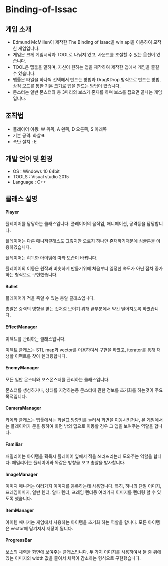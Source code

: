 # Binding-of-Issac
## 게임 소개
* Edmund McMillen이 제작한 The Binding of Isaac을 win api을 이용하여 모작한 게임입니다.
* 게임은 크게 게임시작과 TOOL로 나눠져 있고, 사운드를 조절할 수 있는 옵션이 있습니다.
* TOOL은 맵툴을 말하며, 자신이 원하는 맵을 제작하여 제작한 맵에서 게임을 즐길 수 있습니다.
* 맵툴은 타일을 하나씩 선택해서 만드는 방법과 Drag&Drop 방식으로 만드는 방법, 상점 모드를 통한 기본 크기로 맵을 만드는 방법이 있습니다.
* 몬스터는 일반 몬스터와 총 3마리의 보스가 존재를 하며 보스를 잡으면 끝나는 게임입니다.

## 조작법
* 플레이어 이동: W 위쪽, A 왼쪽, D 오른쪽, S 아래쪽
* 기본 공격: 화살표
* 폭탄 설치 : E

## 개발 언어 및 환경
- OS : Windows 10 64bit 
- TOOLS : Visual studio 2015
- Language : C++

## 클래스 설명
#### Player
플레이어를 담당하는 클래스입니다. 플레이어의 움직임, 애니메이션, 공격등을 담당합니다. 

플레이어는 다른 매니저클래스도 그렇지만 오로지 하나만 존재하기때문에 싱글톤을 이용하였습니다.

플레이어는 획득한 아이템에 따라 모습이 바뀝니다.

플레이어의 이동은 원작과 비슷하게 만들기위해 처음부터 일정한 속도가 아닌 점차 증가하는 형식으로 구현했습니다.

#### Bullet
플레이어가 적을 죽일 수 있는 총알 클래스입니다.

총알은 중력의 영향을 받는 것처럼 보이기 위해 끝부분에서 약간 떨어지도록 하였습니다.

#### EffectManager
이펙트를 관리하는 클래스입니다.

이펙트 클래스는 STL map과 vector를 이용하여서 구현을 하였고, iterator를 통해 재생할 이펙트를 찾아 렌더링합니다.

#### EnemyManager
모든 일반 몬스터와 보스몬스터를 관리하는 클래스입니다.

몬스터를 생성하거나, 상태를 지정하는등 몬스터에 관한 정보를 초기화를 하는것이 주요 목적입니다.

#### CameraManager
카메라 클래스는 맵툴에서는 화살표 방향키를 눌러서 화면을 이동시키거나, 본 게임에서는 플레이어가 문을 통하여 화면 밖의 맵으로 이동할 경우 그 맵을 보여주는 역할을 합니다.

#### Familiar
패밀리어는 아이템을 획득시 플레이어 옆에서 적을 쓰러뜨리는데 도와주는 역할을 합니다. 패밀리어는 플레이어와 똑같은 방향을 보고 총알을 발사합니다.

#### ImageManager
이미지 매니저는 여러가지 이미지를 등록하는데 사용합니다. 특히, 하나의 단일 이미지, 프레임이미지, 일반 렌더, 알파 렌더, 프레임 렌더등 여러가지 이미지를 렌더링 할 수 있도록 했습니다.

#### ItemManager
아이템 매니저는 게임에서 사용하는 아이템을 초기화 하는 역할을 합니다.
모든 아이템은 vector에 담겨져서 저장이 됩니다.

#### ProgressBar
보스의 체력을 화면에 보여주는 클래스입니다.
두 가지 이미지를 사용하여서 둘 중 위에 있는 이미지의 width 값을 줄여서 체력이 감소하는 형식으로 구현했습니다.
